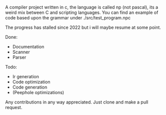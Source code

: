 A compiler project written in c, the language is called np (not pascal), its a weird mix between C and scripting languages.
You can find an example of code based upon the grammar under ./src/test_program.npc

The progress has stalled since 2022 but i will maybe resume at some point.

Done:

- Documentation
- Scanner
- Parser
  
Todo:
- Ir generation
- Code optimization
- Code generation
- (Peephole optimizations)

Any contributions in any way appreciated. Just clone and make a pull request.
